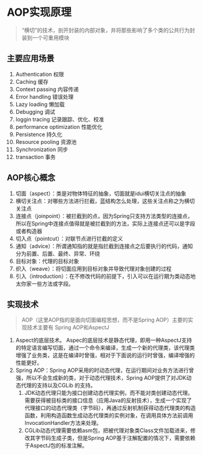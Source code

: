 # AOP实现原理
> “横切”的技术，剖开封装的内部对象，并将那些影响了多个类的公共行为封装到一个可重用模块

## 主要应用场景

1. Authentication 权限
2. Caching 缓存
3. Context passing 内容传递
4. Error handling 错误处理
5. Lazy loading 懒加载
6. Debugging 调试
7. loggin tracing 记录跟踪、优化、校准
8. performance optimization 性能优化
9. Persistence 持久化
10. Resource pooling 资源池
11. Synchronization 同步
12. transaction 事务

## AOP核心概念

1. 切面（aspect）：类是对物体特征的抽象，切面就是idui横切关注点的抽象
2. 横切关注点：对哪些方法进行拦截，蓝结构怎么处理，这些关注点称之为横切关注点
3. 连接点（joinpoint）：被拦截到的点，因为Spring只支持方法类型的连接点，所以在Spring中连接点值得就是被拦截到的方法，实际上连接点还可以是字段或者构造器
4. 切入点（pointcut）：对联节点进行拦截的定义
5. 通知（advice）：所谓通知指的就是指拦截到连接点之后要执行的代码，通知分为前置、后置、最终、异常、环绕
6. 目标对象：代理的目标对象
7. 织入（weave）：将切面应用到目标对象并导致代理对象创建的过程
8. 引入（introduction）：在不修改代码的前提下，引入可以在运行期为类动态地太你家一些方法或字段。

## 实现技术
> AOP（这里AOP指的是面向切面编程思想，而不是Spring AOP）主要的实现技术主要有 Spring AOP和AspectJ

1. Aspect的底层技术。 Aspec的底层技术是静态代理，即用一种AspectJ支持的特定语言编写切面，通过一个命令来编译，生成一个新的代理类，该代理类增强了业务类，这是在编译时曾强，相对于下面说的运行时曾强，编译增强的性能更好。
2. Spring AOP：Spring AOP采用的时动态代理，在运行期间对业务方法进行曾强，所以不会生成新的类，对于动态代理技术，Spring AOP提供了对JDK动态代理的支持以及CGLib 的支持。
   1. JDK动态代理只能为接口创建动态代理实例，而不能对类创建动态代理。需要获得被目标类的接口信息（应用Java的反射技术），生成一个实现了代理接口的动态代理类（字节码），再通过反射机制获得动态代理类的构造函数，利用构造函数生成动态代理类的实例对象，在调用具体方法前调用InvocationHandler方法来处理。
   2. CGLib动态代理需要依赖asm包，把被代理对象类Class文件加载进来，修改其字节码生成子类，但是Spring AOP基于注解配置的情况下，需要依赖于AspectJ包的标准注解。